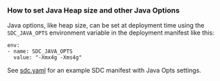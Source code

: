 ### How to set Java Heap size and other Java Options

Java options, like heap size, can be set at deployment time using the <code>SDC_JAVA_OPTS</code> environment variable in the deployment manifest like this:

    env:
    - name: SDC_JAVA_OPTS
      value: "-Xmx4g -Xms4g"
      
See [sdc.yaml](sdc.yaml) for an example SDC manifest with Java Opts settings.
 
